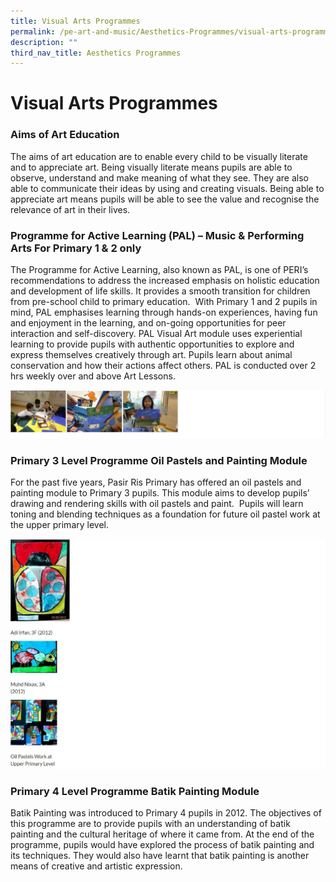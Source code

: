 ```yaml
---
title: Visual Arts Programmes
permalink: /pe-art-and-music/Aesthetics-Programmes/visual-arts-programmes/
description: ""
third_nav_title: Aesthetics Programmes
---
```

# **Visual Arts Programmes**

### Aims of Art Education

The aims of art education are to enable every child to be visually literate and to appreciate art. Being visually literate means pupils are able to observe, understand and make meaning of what they see. They are also able to communicate their ideas by using and creating visuals. Being able to appreciate art means pupils will be able to see the value and recognise the relevance of art in their lives.

### Programme for Active Learning (PAL) – Music & Performing Arts For Primary 1 & 2 only

The Programme for Active Learning, also known as PAL, is one of PERI’s recommendations to address the increased emphasis on holistic education and development of life skills. It provides a smooth transition for children from pre-school child to primary education.  With Primary 1 and 2 pupils in mind, PAL emphasises learning through hands-on experiences, having fun and enjoyment in the learning, and on-going opportunities for peer interaction and self-discovery. PAL Visual Art module uses experiential learning to provide pupils with authentic opportunities to explore and express themselves creatively through art. Pupils learn about animal conservation and how their actions affect others. PAL is conducted over 2 hrs weekly over and above Art Lessons.

![](/images/visual1.jpg)

### Primary 3 Level Programme Oil Pastels and Painting Module

For the past five years, Pasir Ris Primary has offered an oil pastels and painting module to Primary 3 pupils. This module aims to develop pupils’ drawing and rendering skills with oil pastels and paint.  Pupils will learn toning and blending techniques as a foundation for future oil pastel work at the upper primary level.


![](/images/visual2.jpg)

### Primary 4 Level Programme Batik Painting Module

Batik Painting was introduced to Primary 4 pupils in 2012. The objectives of this programme are to provide pupils with an understanding of batik painting and the cultural heritage of where it came from. At the end of the programme, pupils would have explored the process of batik painting and its techniques. They would also have learnt that batik painting is another means of creative and artistic expression.